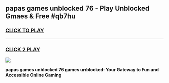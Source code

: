 
## papas games unblocked 76 - Play Unblocked Gmaes & Free #qb7hu
<h3>
<a href="https://news.freeplayer.one?title=papas_games_unblocked_76&ref=24F">CLICK TO PLAY</a></h3>
<hr>

<h3>
<a href="https://news.freeplayer.one?title=papas_games_unblocked_76&ref=24F">CLICK 2 PLAY</a>
  
</h3>

<a href="https://news.freeplayer.one?title=papas_games_unblocked_76&ref=24F/"><img src="https://clearcache.store/games.png"></a>


**papas games unblocked 76 games unblocked: Your Gateway to Fun and Accessible Online Gaming**
